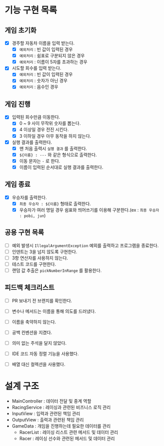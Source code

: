 # 기능 구현 목록
## 게임 초기화
- [X] 경주할 자동차 이름을 입력 받는다.
  - [X] `예외처리` : 빈 값이 입력된 경우 
  - [X] `예외처리` : 쉼표로 구분되지 않은 경우
  - [X] `예외처리` : 이름이 5자를 초과하는 경우
- [X] 시도할 회수를 입력 받는다.
  - [X] `예외처리` : 빈 값이 입력된 경우
  - [X] `예외처리` : 숫자가 아닌 경우
  - [X] `예외처리` : 음수인 경우

## 게임 진행
- [X] 입력된 회수만큼 이동한다.
  - [X] 0 ~ 9 사이 무작위 숫자를 뽑는다.
  - [X] 4 이상일 경우 전진 시킨다.
  - [X] 3 이하일 경우 아무 동작을 하지 않는다.
- [X] 실행 결과를 출력한다.
  - [X] 맨 처음 출력시 `실행 결과` 를 출력한다.
  - [X] `${이름} : ---` 와 같은 형식으로 출력한다.
  - [X] 이동 문자는 `-` 로 한다.
  - [X] 이름이 입력된 순서대로 실행 결과를 출력한다.

## 게임 종료
- [X] 우승자를 출력한다.
  - [X] `최종 우승자 : ${이름}` 형태로 출력한다.
  - [X] 우승자가 여러 명일 경우 쉼표와 띄어쓰기를 이용해 구분한다.(ex : `최종 우승자 : pobi, jun`)

## 공용 구현 목록
- [ ] 예외 발생시 `IllegalArgumentException` 예외를 출력하고 프로그램을 종료한다.
- [ ] 인덴트는 3을 넘지 않도록 구현한다.
- [ ] 3항 연산자를 사용하지 않는다.
- [ ] 테스트 코드를 구현한다.
- [ ] 랜덤 값 추출은 `pickNumberInRange` 를 활용한다.

## 피드백 체크리스트
- [ ] PR 보내기 전 브랜치를 확인한다.
- [ ] 변수나 메서드는 이름을 통해 의도를 드러냈다.
- [ ] 이름을 축약하지 않는다.
- [ ] 공백 컨벤션을 지켰다.
- [ ] 의미 없는 주석을 달지 않았다.
- [ ] IDE 코드 자동 정렬 기능을 사용했다.
- [ ] 배열 대신 컬렉션을 사용했다.


# 설계 구조
- MainController : 데이터 전달 및 중계 역할
- RacingService : 레이싱과 관련된 비즈니스 로직 관리
- InputView : 입력과 관련된 책임 관리
- OutputView : 출력과 관련된 책임 관리
- GameData : 개임을 진행하는데 필요한 데이터를 관리
  - RacerList : 레이싱 리스트 관련 메서드 및 데이터 관리
  - Racer : 레이싱 선수와 관련된 메서드 및 데이터 관리